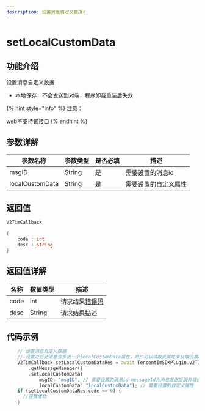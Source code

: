 ```yaml
---
description: 设置消息自定义数据√
---
```


# setLocalCustomData

## 功能介绍

设置消息自定义数据

* 本地保存，不会发送到对端，程序卸载重装后失效

{% hint style="info" %}
注意： 

web不支持该接口
{% endhint %}

## 参数详解

| 参数名称            | 参数类型   | 是否必填 | 描述         |
| --------------- | ------ | ---- | ---------- |
| msgID           | String | 是    | 需要设置的消息id  |
| localCustomData | String | 是    | 需要设置的自定义属性 |

## 返回值

```dart
V2TimCallback

{
    code : int
    desc : String
}
```

## 返回值详解

| 名称   | 数值类型   | 描述                                                             |
| ---- | ------ | -------------------------------------------------------------- |
| code | int    | 请求结果[错误码](https://cloud.tencent.com/document/product/269/1671) |
| desc | String | 请求结果描述                                                         |

## 代码示例  &#x20;

```dart
    // 设置消息自定义数据
    // 设置之后此消息会多出一个localCustomData属性，用户可以读取此属性来获取设置的自定义属性
    V2TimCallback setLocalCustomDataRes = await TencentImSDKPlugin.v2TIMManager
        .getMessageManager()
        .setLocalCustomData(
            msgID: "msgID", // 需要设置的消息id messageId为消息发送后服务端创建的messageid，不是创建消息时的消息id
            localCustomData: "localCustomData"); // 需要设置的自定义属性
    if (setLocalCustomDataRes.code == 0) {
      //设置成功
    }
```
